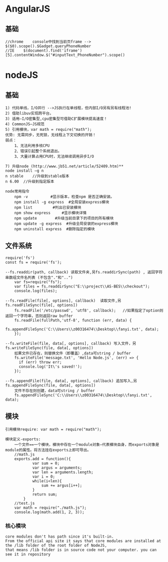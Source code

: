 
# AngularJS
## 基础
    //chrome    console中找到当前页frame --> $($0).scope().$Gadget.queryPhoneNumber
    //IE    $(document).find('iframe')[5].contentWindow.$("#inputText_PhoneNumber").scope()
    
# nodeJS
## 基础
	1) 代码单线，I/O并行 -->JS执行在单线程，但内部I/O另有另有线程池!
	2) 借助libuv实现跨平台。
	3) 适用—I/O密集型,cpu密集型可借助C扩展模块提高速度！
	4) CommonJS—JS规范
	5) 引用模块，var math = require("math");
	优势: 无需同步，无死锁，无线程上下文切换的开销！
	弱点：
		1、无法利用多核CPU
		2、错误引起整个系统退出。
		3、大量计算占用CPU时，无法继续调用异步I/O
	
	7) 升级node (http://www.jb51.net/article/52409.htm)**  
	node install –g n
	n stable	//升级到stable版本
	n 6.00	//升级到指定版本
	
	node常用指令
		npm -v          #显示版本，检查npm 是否正确安装。
		npm install -g express  #全局安装express模块
		npm list         #列出已安装模块
		npm show express     #显示模块详情
		npm update        #升级当前目录下的项目的所有模块
		npm update -g express  #升级全局安装的express模块
		npm uninstall express  #删除指定的模块
 
## 文件系统
	require('fs')
	const fs = require('fs');
	
	--fs.readdir(path, callback) 读取文件夹,另fs.readdirSync(path) , 返回字符串数组文件名列表 (不包含"."和"..")
		var fs=require("fs");  
		var files = fs.readdirSync("E:\\project\\AS-BES\\checkout");
		console.log(files);

	--fs.readFile(file[, options], callback)  读取文件,另fs.readFileSync(file[, options])
		fs.readFile('/etc/passwd', 'utf8', callback);	//如果指定了option则返回一个字符串，否则返回raw buffer
		fs.readFile(fullPath,'utf-8', function (err, data) {
			  fs.appendFileSync('C:\\Users\\z00316474\\Desktop\\fanyi.txt', data);
		});

	--fs.writeFile(file, data[, options], callback) 写入文件，另fs.writeFileSync(file, data[, options]) 
		如果文件已存在，则替换文件（即覆盖）,data可string / buffer
		fs.writeFile('message.txt', 'Hello Node.js', (err) => {
		  if (err) throw err;
		  console.log('It\'s saved!');
		});

	--fs.appendFile(file, data[, options], callback) 追加写入,另fs.appendFileSync(file, data[, options])
		文件不存在则创建，data可string / buffer
		fs.appendFileSync('C:\\Users\\z00316474\\Desktop\\fanyi.txt', data);

## 模块
	引用模块require: var math = require("math");
	
	模块定义-exports: 
		一个文件==一个模块，模块中存在一个module对象—代表模块自身，而exports对象是module的属性。将方法挂在exports上即可导出。
		//math.js
		exports.add = function(){
				var sum = 0;
				var argus = arguments;
				var len = arguments.length;
				var i = 0;
				while(i<len){
					sum += argus[i++];
				}
				return sum;
			}
		//test.js
		var math = require("./math.js");
		console.log(math.add(1, 2, 3));

### 核心模块
	core modules don't has path since it's built-in.
	From the official api site it says that core modules are installed at the /lib folder of the root folder of NodeJS,
	that means /lib folder is in source code not your computer. you can see it in repository
